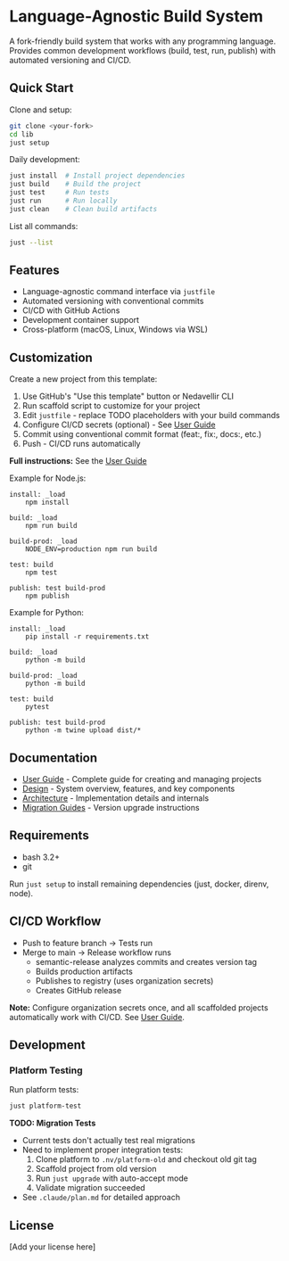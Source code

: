 # Language-Agnostic Build System

A fork-friendly build system that works with any programming language. Provides common development workflows (build, test, run, publish) with automated versioning and CI/CD.

## Quick Start

Clone and setup:

```bash
git clone <your-fork>
cd lib
just setup
```

Daily development:

```bash
just install  # Install project dependencies
just build    # Build the project
just test     # Run tests
just run      # Run locally
just clean    # Clean build artifacts
```

List all commands:

```bash
just --list
```

## Features

- Language-agnostic command interface via `justfile`
- Automated versioning with conventional commits
- CI/CD with GitHub Actions
- Development container support
- Cross-platform (macOS, Linux, Windows via WSL)

## Customization

Create a new project from this template:

1. Use GitHub's "Use this template" button or Nedavellir CLI
2. Run scaffold script to customize for your project
3. Edit `justfile` - replace TODO placeholders with your build commands
4. Configure CI/CD secrets (optional) - See [User Guide](docs/user-guide.md#cicd-configuration)
5. Commit using conventional commit format (feat:, fix:, docs:, etc.)
6. Push - CI/CD runs automatically

**Full instructions:** See the [User Guide](docs/user-guide.md)

Example for Node.js:

```just
install: _load
    npm install

build: _load
    npm run build

build-prod: _load
    NODE_ENV=production npm run build

test: build
    npm test

publish: test build-prod
    npm publish
```

Example for Python:

```just
install: _load
    pip install -r requirements.txt

build: _load
    python -m build

build-prod: _load
    python -m build

test: build
    pytest

publish: test build-prod
    python -m twine upload dist/*
```

## Documentation

- [User Guide](docs/user-guide.md) - Complete guide for creating and managing projects
- [Design](docs/design.md) - System overview, features, and key components
- [Architecture](docs/architecture.md) - Implementation details and internals
- [Migration Guides](docs/migrations/) - Version upgrade instructions

## Requirements

- bash 3.2+
- git

Run `just setup` to install remaining dependencies (just, docker, direnv, node).

## CI/CD Workflow

- Push to feature branch → Tests run
- Merge to main → Release workflow runs
  - semantic-release analyzes commits and creates version tag
  - Builds production artifacts
  - Publishes to registry (uses organization secrets)
  - Creates GitHub release

**Note:** Configure organization secrets once, and all scaffolded projects automatically work with CI/CD. See [User Guide](docs/user-guide.md#cicd-configuration).

## Development

### Platform Testing

Run platform tests:

```bash
just platform-test
```

**TODO: Migration Tests**
- Current tests don't actually test real migrations
- Need to implement proper integration tests:
  1. Clone platform to `.nv/platform-old` and checkout old git tag
  2. Scaffold project from old version
  3. Run `just upgrade` with auto-accept mode
  4. Validate migration succeeded
- See `.claude/plan.md` for detailed approach

## License

[Add your license here]
